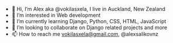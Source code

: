 - 👋 Hi, I’m Alex aka @vokilasxela, I live in Auckland, New Zealand
- 👀 I’m interested in Web development
- 🌱 I’m currently learning Django, Python, CSS, HTML, JavaScript
- 💞️ I’m looking to collaborate on Django related projects and more
- 📫 How to reach me vokilasxela@gmail.com, @alexsalikovnz

<!---
vokilasxela/vokilasxela is a ✨ special ✨ repository because its `README.md` (this file) appears on your GitHub profile.
You can click the Preview link to take a look at your changes.
--->
